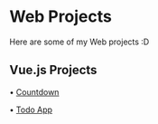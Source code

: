 # Web Projects

 Here are some of my Web projects :D

## Vue.js Projects

• [Countdown](https://michalwinter.github.io/web/vue.js/countdown/)

• [Todo App](https://michalwinter.github.io/web/vue.js/todos/)
